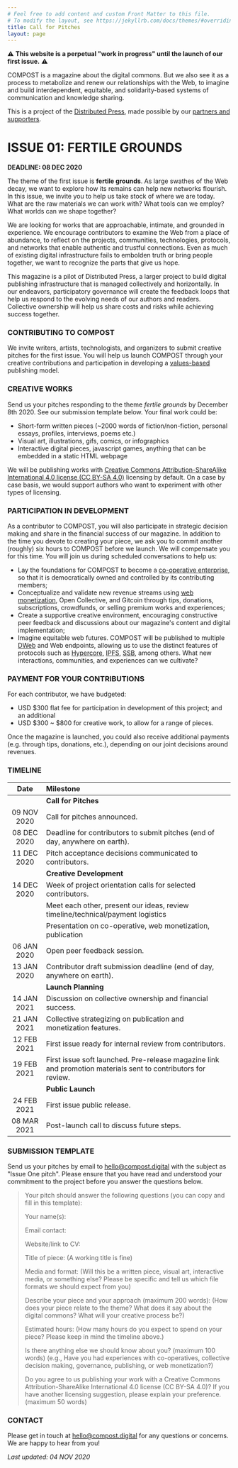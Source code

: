 ```yaml
---
# Feel free to add content and custom Front Matter to this file.
# To modify the layout, see https://jekyllrb.com/docs/themes/#overriding-theme-defaults
title: Call for Pitches
layout: page
---
```


⚠️ **This website is a perpetual "work in progress" until the launch of our first issue.** ⚠️

COMPOST is a magazine about the digital commons. But we also see it as a process to metabolize and renew our relationships with the Web, to imagine and build interdependent, equitable, and solidarity-based systems of communication and knowledge sharing.

This is a project of the [Distributed Press](https://distributed.press), made possible by our [partners and supporters](/about/#partners-and-supporters).

# ISSUE 01: FERTILE GROUNDS

**DEADLINE: 08 DEC 2020**

The theme of the first issue is **fertile grounds**. As large swathes of the Web decay, we want to explore how its remains can help new networks flourish. In this issue, we invite you to help us take stock of where we are today. What are the raw materials we can work with? What tools can we employ? What worlds can we shape together?

We are looking for works that are approachable, intimate, and grounded in experience. We encourage contributors to examine the Web from a place of abundance, to reflect on the projects, communities, technologies, protocols, and networks that enable authentic and trustful connections. Even as much of existing digital infrastructure fails to embolden truth or bring people together, we want to recognize the parts that give us hope.

This magazine is a pilot of Distributed Press, a larger project to build digital publishing infrastructure that is managed collectively and horizontally. In our endeavors, participatory governance will create the feedback loops that help us respond to the evolving needs of our authors and readers. Collective ownership will help us share costs and risks while achieving success together.

### CONTRIBUTING TO COMPOST

We invite writers, artists, technologists, and organizers to submit creative pitches for the first issue. You will help us launch COMPOST through your creative contributions and participation in developing a [values-based](https://distributed.press/values/) publishing model.

### CREATIVE WORKS

Send us your pitches responding to the theme _fertile grounds_ by December 8th 2020. See our submission template below. Your final work could be:

- Short-form written pieces (~2000 words of fiction/non-fiction, personal essays, profiles, interviews, poems etc.)
- Visual art, illustrations, gifs, comics, or infographics
- Interactive digital pieces, javascript games, anything that can be embedded in a static HTML webpage

We will be publishing works with [Creative Commons Attribution-ShareAlike International 4.0 license (CC BY-SA 4.0)](https://creativecommons.org/licenses/by-sa/4.0/) licensing by default. On a case by case basis, we would support authors who want to experiment with other types of licensing.

### PARTICIPATION IN DEVELOPMENT

As a contributor to COMPOST, you will also participate in strategic decision making and share in the financial success of our magazine. In addition to the time you devote to creating your piece, we ask you to commit another (roughly) six hours to COMPOST before we launch. We will compensate you for this time. You will join us during scheduled conversations to help us:

- Lay the foundations for COMPOST to become a [co-operative enterprise](https://www.ica.coop/en/cooperatives/what-is-a-cooperative), so that it is democratically owned and controlled by its contributing members;
- Conceptualize and validate new revenue streams using [web monetization](https://webmonetization.org/), Open Collective, and Gitcoin through tips, donations, subscriptions, crowdfunds, or selling premium works and experiences;
- Create a supportive creative environment, encouraging constructive peer feedback and discussions about our magazine's content and digital implementation;
- Imagine equitable web futures. COMPOST will be published to multiple [DWeb](https://breakermag.com/the-decentralized-web-explained-in-words-you-can-understand/) and Web endpoints, allowing us to use the distinct features of protocols such as [Hypercore](https://hypercore-protocol.org), [IPFS](https://ipfs.io), [SSB](https://scuttlebutt.nz/), among others. What new interactions, communities, and experiences can we cultivate?

### PAYMENT FOR YOUR CONTRIBUTIONS

For each contributor, we have budgeted:

- USD $300 flat fee for participation in development of this project; and an additional
- USD $300 ~ $800 for creative work, to allow for a range of pieces.

Once the magazine is launched, you could also receive additional payments (e.g. through tips, donations, etc.), depending on our joint decisions around revenues.

### TIMELINE

|    Date     | Milestone                                                                                                     |
| :---------: | :------------------------------------------------------------------------------------------------------------ |
|             | **Call for Pitches**                                                                                          |
| 09 NOV 2020 | Call for pitches announced.                                                                                   |
| 08 DEC 2020 | Deadline for contributors to submit pitches (end of day, anywhere on earth).                                  |
| 11 DEC 2020 | Pitch acceptance decisions communicated to contributors.                                                      |
|             | **Creative Development**                                                                                      |
| 14 DEC 2020 | Week of project orientation calls for selected contributors.                                                  |
|             | Meet each other, present our ideas, review timeline/technical/payment logistics                               |
|             | Presentation on co-operative, web monetization, publication                                                   |
| 06 JAN 2020 | Open peer feedback session.                                                                                   |
| 13 JAN 2020 | Contributor draft submission deadline (end of day, anywhere on earth).                                        |
|             | **Launch Planning**                                                                                           |
| 14 JAN 2021 | Discussion on collective ownership and financial success.                                                     |
| 21 JAN 2021 | Collective strategizing on publication and monetization features.                                             |
| 12 FEB 2021 | First issue ready for internal review from contributors.                                                      |
| 19 FEB 2021 | First issue soft launched. Pre-release magazine link and promotion materials sent to contributors for review. |
|             | **Public Launch**                                                                                             |
| 24 FEB 2021 | First issue public release.                                                                                   |
| 08 MAR 2021 | Post-launch call to discuss future steps.                                                                     |

### SUBMISSION TEMPLATE

Send us your pitches by email to [hello@compost.digital](mailto:hello@compost.digital) with the subject as "Issue One pitch". Please ensure that you have read and understood your commitment to the project before you answer the questions below.

>Your pitch should answer the following questions (you can copy and fill in this template):
>
>Your name(s):
>
>Email contact:
>
>Website/link to CV:
>
>Title of piece:
>(A working title is fine)
>
>Media and format:
>(Will this be a written piece, visual art, interactive media, or something else? Please be specific and tell us which file formats we should expect from you)
>
>Describe your piece and your approach (maximum 200 words):
>(How does your piece relate to the theme? What does it say about the digital commons? What will your creative process be?)
>
>Estimated hours:
>(How many hours do you expect to spend on your piece? Please keep in mind the timeline above.)
>
>Is there anything else we should know about you? (maximum 100 words)
>(e.g., Have you had experiences with co-operatives, collective decision making, governance, publishing, or web monetization?)
>
>Do you agree to us publishing your work with a Creative Commons Attribution-ShareAlike International 4.0 license (CC BY-SA 4.0)? If you have another licensing suggestion, please explain your preference. (maximum 50 words)


### CONTACT

Please get in touch at [hello@compost.digital](mailto:hello@compost.digital) for any questions or concerns. We are happy to hear from you!

_Last updated: 04 NOV 2020_
